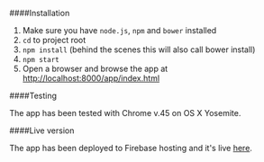 ####Installation

1. Make sure you have `node.js`, `npm` and `bower` installed
2. `cd` to project root
3. `npm install` (behind the scenes this will also call bower install)
4. `npm start`
5. Open a browser and browse the app at [http://localhost:8000/app/index.html](http://localhost:8000/app/index.html)

####Testing

The app has been tested with Chrome v.45 on OS X Yosemite. 

####Live version

The app has been deployed to Firebase hosting and it's live [here](https://blazing-fire-6089.firebaseapp.com/).


